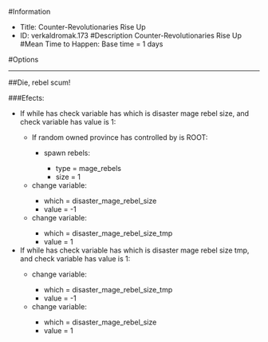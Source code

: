 #Information
 - Title: Counter-Revolutionaries Rise Up
 - ID: verkaldromak.173
#Description
Counter-Revolutionaries Rise Up
#Mean Time to Happen:
Base time = 1 days

#Options

___
##Die, rebel scum!

###Efects:<ul><li>If while has check variable has which is disaster mage rebel size, and check variable has value is 1:</li><ul><li>If random owned province has controlled by is ROOT:</li><ul><li>spawn rebels:</li><ul><li>type = mage_rebels</li><li>size = 1</li></ul></ul><li>change variable:</li><ul><li>which = disaster_mage_rebel_size</li><li>value = -1</li></ul><li>change variable:</li><ul><li>which = disaster_mage_rebel_size_tmp</li><li>value = 1</li></ul></ul><li>If while has check variable has which is disaster mage rebel size tmp, and check variable has value is 1:</li><ul><li>change variable:</li><ul><li>which = disaster_mage_rebel_size_tmp</li><li>value = -1</li></ul><li>change variable:</li><ul><li>which = disaster_mage_rebel_size</li><li>value = 1</li></ul></ul></ul>
